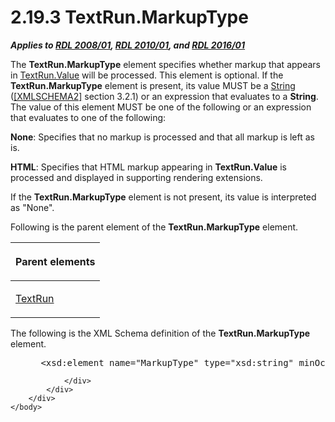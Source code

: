 <html dir="LTR" xmlns:mshelp="http://msdn.microsoft.com/mshelp" xmlns:ddue="http://ddue.schemas.microsoft.com/authoring/2003/5" xmlns:xlink="http://www.w3.org/1999/xlink" xmlns:tool="http://www.microsoft.com/tooltip">
    <head>
        <meta http-equiv="Content-Type" content="text/html; CHARSET=utf-8"></meta>
        <meta name="save" content="history"></meta>
        <title>2.19.3 TextRun.MarkupType</title>
        <xml>
            <mshelp:toctitle title="2.19.3 TextRun.MarkupType"></mshelp:toctitle>
            <mshelp:rltitle title="[MS-RDL]: TextRun.MarkupType"></mshelp:rltitle>
            <mshelp:keyword index="A" term="da07042e-ad85-4bfe-a730-8e713be5ac11"></mshelp:keyword>
            <mshelp:attr name="DCSext.ContentType" value="open specification"></mshelp:attr>
            <mshelp:attr name="AssetID" value="da07042e-ad85-4bfe-a730-8e713be5ac11"></mshelp:attr>
            <mshelp:attr name="TopicType" value="kbRef"></mshelp:attr>
            <mshelp:attr name="DCSext.Title" value="[MS-RDL]: TextRun.MarkupType" />
        </xml>
    </head>
    <body>
        <div id="header">
            <h1 class="heading">2.19.3 TextRun.MarkupType</h1>
        </div>
        <div id="mainSection">
            <div id="mainBody">
                <div id="allHistory" class="saveHistory"></div>
                <div id="sectionSection0" class="section" name="collapseableSection">
                    

<p><b><i>Applies to </i></b><a href="1e855f94-4617-47e4-b89e-0856c6cb420f.html"><b><i>RDL 2008/01</i></b></a><b><i>,
</i></b><a href="3428e690-a348-4ec7-8a6a-8efb42d2cdee.html"><b><i>RDL 2010/01</i></b></a><b><i>,
and </i></b><a href="52ce3983-2bfc-4e72-9359-42aaf5fe4509.html"><b><i>RDL 2016/01</i></b></a></p>

<p>The <b>TextRun.MarkupType</b> element specifies whether
markup that appears in <a href="99982bda-2dd1-4626-b8ef-da888d95f4ff.html">TextRun.Value</a>
will be processed. This element is optional. If the <b>TextRun.MarkupType</b>
element is present, its value MUST be a <a href="1ed81ef3-a683-45e3-aaad-bd2bbe71bc3d.html">String</a> (<a href="https://go.microsoft.com/fwlink/?LinkId=90610">[XMLSCHEMA2]</a> section
3.2.1) or an expression that evaluates to a <b>String</b>. The value of this
element MUST be one of the following or an expression that evaluates to one of
the following:</p>

<p><b>None</b>: Specifies that no markup is processed
and that all markup is left as is.</p>

<p><b>HTML</b>: Specifies that HTML markup appearing in <b>TextRun.Value</b>
is processed and displayed in supporting rendering extensions.</p>

<p>If the <b>TextRun.MarkupType</b> element is not present, its
value is interpreted as &quot;None&quot;.</p>

<p>Following is the parent element of the <b>TextRun.MarkupType</b>
element.</p>

<table>
 <thead>
  <tr>
   <th>
   <p>Parent elements</p>
   </th>
  </tr>
 </thead>
 <tr>
  <td>
  <p><a href="90623d67-443b-4480-9869-e03277a6223a.html">TextRun</a></p>
  </td>
 </tr>
</table>

<p>The following is the XML Schema definition of the <b>TextRun.MarkupType</b>
element.</p>

<dl>
<dd>
<div><pre> &lt;xsd:element name=&quot;MarkupType&quot; type=&quot;xsd:string&quot; minOccurs=&quot;0&quot; /&gt;
</pre></div>
</dd></dl>


                </div>
            </div>
        </div>
    </body>
</html>